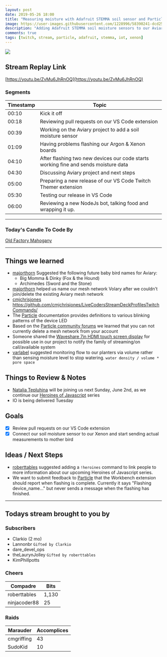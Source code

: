 ```yaml
---
layout: post
date: 2019-05-26 18:00
title: "Measuring moisture with Adafruit STEMMA soil sensor and Particle Xenons"
image: https://user-images.githubusercontent.com/1228996/58390241-dcd25e00-7ff5-11e9-9491-c55439dfffe5.png
description: "Adding Adafruit STEMMA soil moisture sensors to our Aviary project's Particle Xenons to begin monitoring based off moisture levels."
comments: true
tags: [twitch, stream, particle, adafruit, stemma, iot, xenon]
---
```


<img src="{{page.image}}"/>

## Stream Replay Link

[https://youtu.be/ZvMu6JhRnOQ](https://youtu.be/ZvMu6JhRnOQ)

<!--more-->

### Segments

| Timestamp | Topic                                                                                 |
| ---       | ---                                                                                   |
| 00:10     | Kick it off                                                                           |
| 00:18     | Reviewing pull requests on our VS Code extension                                      |
| 00:39     | Working on the Aviary project to add a soil moisture sensor                           |
| 01:09     | Having problems flashing our Argon & Xenon boards                                     |
| 04:10     | After flashing two new devices our code starts working fine and sends moisture data   |
| 04:30     | Discussing Aviary project and next steps                                              |
| 05:00     | Preparing a new release of our VS Code Twitch Themer extension                        |
| 05:30     | Testing our release in VS Code                                                        |
| 06:00     | Reviewing a new NodeJs bot, talking food and wrapping it up.                          |


---

### Today's Candle To Code By

[Old Factory Mahogany](https://amzn.to/2IHHPNJ)

---

## Things we learned

- [majorthorn](https://github.com/majorthorn) Suggested the following future baby bird names for Aviary:
    - Big Momma & Dinky (Fox & the Hound)
    - Archimedes (Sword and the Stone)
- [majorthorn](https://github.com/majorthorn) helped us name our mesh network Volary after we couldn't join/delete the existing Aviary mesh network
- [cmjchrisjones](https://github.com/cmjchrisjones)  https://github.com/cmjchrisjones/LiveCodersStreamDeckProfilesTwitchCommands/
- The [Particle](https://docs.particle.io/tutorials/device-os/led/argon/) documentation provides definitions to various blinking
patterns of the device LED
- Based on the [Particle community forums](https://community.particle.io/t/unable-to-setup-argon-on-mesh-network/46463/4) we learned
that you can not currently delete a mesh network from your account
- Someone shared the [Waveshare 7in HDMI touch screen display](https://amzn.to/2M8pooA) for possible use in our project to
notify the family of streaming/on call/available system
- [varlabel](https://twitch.tv/varlabel) suggested monitoring flow to our planters via volume rather than
sensing moisture level to stop watering.  `water density / volume * pore space`


## Things to Review & Notes

- [Natalia Tepluhina](https://twitter.com/N_Tepluhina) will be joining us next Sunday, June 2nd, as we
continue our [Heroines of Javascript](https://www.twitch.tv/themichaeljolley/events) series
- IO is being delivered Tuesday

## Goals

- [x] Review pull requests on our VS Code extension
- [x] Connect our soil moisture sensor to our Xenon and start sending actual measurements to mother bird

## Ideas / Next Steps

- [roberttables](https://github.com/mtheoryx) suggested adding a `!heroines` command to link people to more information
about our upcoming Heroines of Javascript series.
- We want to submit feedback to [Particle](https://particle.io) that the Workbench extension should report when
flashing is complete.  Currently it says "Flashing device_name..." but never sends a message when the flashing has finished.

---

## Todays stream brought to you by

### Subscribers

- Clarkio (2 mo)
- Lannonbr `Gifted by Clarkio`
- dare_devel_ops
- theLaurynJolley `Gifted by roberttables`
- KimPhillpotts


### Cheers

| Compadre      | Bits      |
| ---           | ---       |
| roberttables  | 1,130     |
| ninjacoder88  | 25        |


### Raids

| Marauder      | Accomplices   |
| ---           | ---           |
| cmgriffing    | 43            |
| SudoKid       | 10            |

